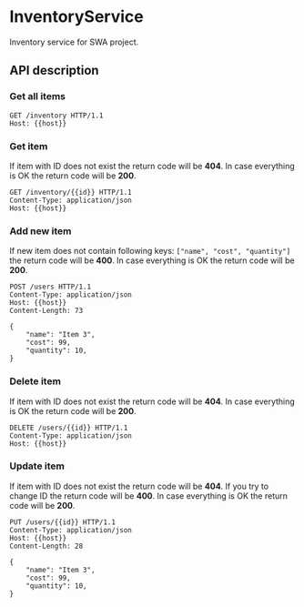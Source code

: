 # InventoryService
Inventory service for SWA project.

## API description

### Get all items

```
GET /inventory HTTP/1.1
Host: {{host}}
```

### Get item

If item with ID does not exist the return code will be **404**. 
In case everything is OK the return code will be **200**.

```
GET /inventory/{{id}} HTTP/1.1
Content-Type: application/json
Host: {{host}}
```

### Add new item

If new item does not contain following keys: `["name", "cost", "quantity"]` the return code will be **400**. 
In case everything is OK the return code will be **200**.

```
POST /users HTTP/1.1
Content-Type: application/json
Host: {{host}}
Content-Length: 73

{
    "name": "Item 3",
    "cost": 99,
    "quantity": 10,
}
```

### Delete item

If item with ID does not exist the return code will be **404**. 
In case everything is OK the return code will be **200**.

```
DELETE /users/{{id}} HTTP/1.1
Content-Type: application/json
Host: {{host}}
```

### Update item

If item with ID does not exist the return code will be **404**.
If you try to change ID the return code will be **400**.
In case everything is OK the return code will be **200**.

```
PUT /users/{{id}} HTTP/1.1
Content-Type: application/json
Host: {{host}}
Content-Length: 28

{
    "name": "Item 3",
    "cost": 99,
    "quantity": 10,
}
```
